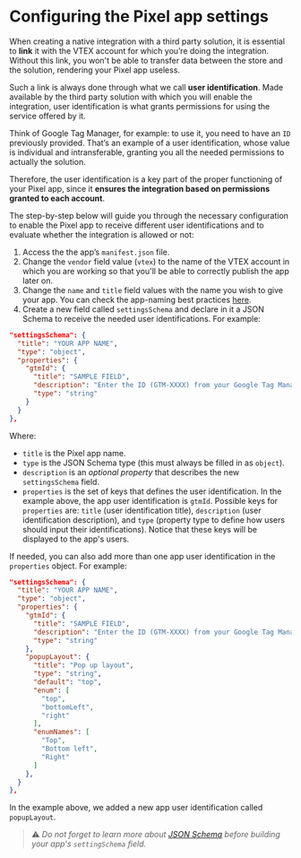 # Configuring the Pixel app settings

When creating a native integration with a third party solution, it is essential to **link** it with the VTEX account for which you’re doing the integration. Without this link, you won't be able to transfer data between the store and the solution, rendering your Pixel app useless.

Such a link is always done through what we call **user identification**. Made available by the third party solution with which you will enable the integration, user identification is what grants permissions for using the service offered by it.

Think of Google Tag Manager, for example: to use it, you need to have an `ID` previously provided. That’s an example of a user identification, whose value is individual and intransferable, granting you all the needed permissions to actually the solution.

Therefore, the user identification is a key part of the proper functioning of your Pixel app, since it **ensures the integration based on permissions granted to each account**.

The step-by-step below will guide you through the necessary configuration to enable the Pixel app to receive different user identifications and to evaluate whether the integration is allowed or not:

1. Access the the app’s `manifest.json` file.
2. Change the  `vendor` field value  (`vtex`) to the name of the VTEX account in which you are working so that you'll be able to correctly publish the app later on.
3. Change the `name` and `title` field values with the name you wish to give your app. You can check the app-naming best practices [here](https://vtex.io/docs/recipes/development/filling-the-application-form-for-development/#guidelines).
4. Create a new field called `settingsSchema` and declare in it a JSON Schema to receive the needed user identifications. For example:

```json
"settingsSchema": {
  "title": "YOUR APP NAME",
  "type": "object",
  "properties": {
    "gtmId": {
      "title": "SAMPLE FIELD",
      "description": "Enter the ID (GTM-XXXX) from your Google Tag Manager",
      "type": "string"
    }
  }
},
```

Where:

- `title` is the Pixel app name.
- `type` is the JSON Schema type (this must always be filled in as `object`).
- `description` is an *optional property* that describes the new `settingsSchema` field.
- `properties` is the set of keys that defines the user identification. In the example above, the app user identification is `gtmId`. Possible keys for `properties` are: `title` (user identification title), `description` (user identification description), and `type` (property type to define how users should input their identifications). Notice that these keys will be displayed to the app's users.

If needed, you can also add more than one app user identification in the `properties` object. For example:

```json
"settingsSchema": {
  "title": "YOUR APP NAME",
  "type": "object",
  "properties": {
    "gtmId": {
      "title": "SAMPLE FIELD",
      "description": "Enter the ID (GTM-XXXX) from your Google Tag Manager",
      "type": "string"
    },
    "popupLayout": {
      "title": "Pop up layout",
      "type": "string",
      "default": "top",
      "enum": [
        "top",
        "bottomLeft",
        "right"
      ],
      "enumNames": [
        "Top",
        "Bottom left",
        "Right"
      ]
    },
  }
},
```

In the example above, we added a new app user identification called `popupLayout`. 

> ⚠️ *Do not forget to learn more about [JSON Schema](http://json-schema.org/understanding-json-schema/) before building your app's `settingSchema` field.* 

